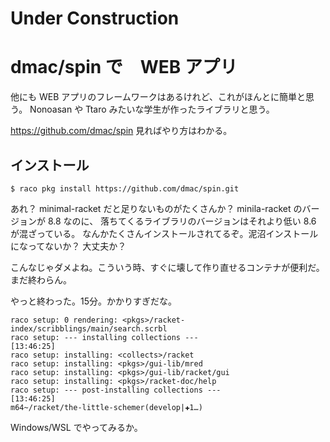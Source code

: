 # Under Construction

# dmac/spin で　WEB アプリ

他にも WEB アプリのフレームワークはあるけれど、これがほんとに簡単と思う。
Nonoasan や Ttaro みたいな学生が作ったライブラリと思う。

<https://github.com/dmac/spin> 見ればやり方はわかる。

## インストール

    $ raco pkg install https://github.com/dmac/spin.git

あれ？ minimal-racket だと足りないものがたくさんか？
minila-racket のバージョンが 8.8 なのに、
落ちてくるライブラリのバージョンはそれより低い 8.6 が混ざっている。
なんかたくさんインストールされてるぞ。泥沼インストールになってないか？
大丈夫か？

こんなじゃダメよね。こういう時、すぐに壊して作り直せるコンテナが便利だ。
まだ終わらん。

やっと終わった。15分。かかりすぎだな。

```
raco setup: 0 rendering: <pkgs>/racket-index/scribblings/main/search.scrbl
raco setup: --- installing collections ---                         [13:46:25]
raco setup: installing: <collects>/racket
raco setup: installing: <pkgs>/gui-lib/mred
raco setup: installing: <pkgs>/gui-lib/racket/gui
raco setup: installing: <pkgs>/racket-doc/help
raco setup: --- post-installing collections ---                    [13:46:25]
m64~/racket/the-little-schemer(develop|✚1…)
```

Windows/WSL でやってみるか。
